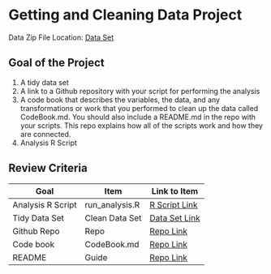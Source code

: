 # Getting and Cleaning Data Project

Data Zip File Location: [Data Set](https://d396qusza40orc.cloudfront.net/getdata%2Fprojectfiles%2FUCI%20HAR%20Dataset.zip "Clicking will download the data")

## Goal of the Project
1. A tidy data set 
2. A link to a Github repository with your script for performing the analysis 
3. A code book that describes the variables, the data, and any transformations or work that you performed to clean up the data called CodeBook.md. You should also include a README.md in the repo with your scripts. This repo explains how all of the scripts work and how they are connected.
4. Analysis R Script

## Review Criteria
Goal | Item | Link to Item
--- | --- | ---
Analysis R Script |  run_analysis.R |  [R Script Link](https://github.com/mk-ora/Getting-CleaningData/blob/main/run_analysis.R "run_analysis.R")
Tidy Data Set |  Clean Data Set |  [Data Set Link](https://github.com/mk-ora/Getting-CleaningData/blob/main/Tidy%20data.txt "tidyData.txt")
Github Repo | Repo |  [Repo Link](https://github.com/mk-ora/Getting-CleaningData.git "Click to go to Repo")
Code book | CodeBook.md |  [Repo Link](https://github.com/mk-ora/Getting-CleaningData/blob/main/CodeBook.md "CodeBook.md")
README | Guide |  [Repo Link](https://github.com/mk-ora/Getting-CleaningData/edit/main/README.md "README.md")
